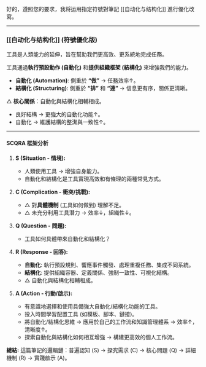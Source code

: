 好的，遵照您的要求，我将运用指定符號對筆記 [[自动化与结构化]] 進行優化改寫。

---

### **[[自动化与结构化]] (符號優化版)**

工具是人類能力的延伸，旨在幫助我們更高效、更系統地完成任務。

工具通過**執行預設動作 (自動化)** 和**提供組織框架 (結構化)** 來增強我們的能力。
*   **自動化 (Automation)**: 側重於 **“做”** → 任務效率↑。
*   **結構化 (Structuring)**: 側重於 **“排”** 和 **“連”** → 信息更有序，關係更清晰。

△ **核心關係**：自動化與結構化相輔相成。
*   良好結構 → 更強大的自動化功能↑。
*   自動化 → 維護結構的整潔與一致性↑。

---

#### SCQRA 框架分析

1.  **S (Situation - 情境):**
    *   人類使用工具 → 增強自身能力。
    *   自動化和結構化是工具實現高效和有條理的兩種常見方式。

2.  **C (Complication - 衝突/挑戰):**
    *   △ 對**具體機制** (工具如何做到) 理解不足。
    *   △ 未充分利用工具潛力 → 效率↓，組織性↓。

3.  **Q (Question - 問題):**
    *   工具如何具體帶來自動化和結構化？

4.  **R (Response - 回答):**
    *   **自動化**: 執行預設規則、響應事件觸發、處理重複任務、集成不同系統。
    *   **結構化**: 提供組織容器、定義關係、強制一致性、可視化結構。
    *   △ 自動化與結構化相輔相成。

5.  **A (Action - 行動/啟示):**
    *   有意識地選擇和使用具備強大自動化/結構化功能的工具。
    *   投入時間學習配置工具 (如模板、腳本、鏈接)。
    *   將自動化/結構化思維 → 應用於自己的工作流和知識管理體系 → 效率↑，清晰度↑。
    *   探索自動化與結構化如何相互增強 → 構建更高效的個人工作流。

**總結:**
這篇筆記的邏輯鏈：普遍認知 (S) → 探究需求 (C) → 核心問題 (Q) → 詳細機制 (R) → 實踐啟示 (A)。